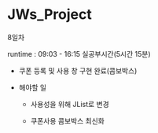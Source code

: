 # JWs_Project

8일차

runtime : 09:03 - 16:15 실공부시간(5시간 15분)

- 쿠폰 등록 및 사용 창 구현 완료(콤보박스)

- 해야할 일

  - 사용성을 위해 JList로 변경

  - 쿠폰사용 콤보박스 최신화

    

